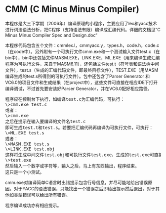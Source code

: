 # CMM (C Minus Minus Compiler)

本程序是大三下学期（2006年）编译原理的小程序，主要应用了lex和yacc技术进行词法语法分析，把C程序（支持语法有限）编译成汇编代码。详细的文档见“C Minus Minus Compiler Spec and Design.doc”

本程序代码包含五个文件：cmmlex.l，cmmyacc.y，types.h，code.h，code.c（在code中）。另外附有一个可执行文件cmm.exe和一个测试输入文件test.c（在bin中），bin中还包括文件MASM.EXE，LINK.EXE，ML.EXE（用来编译生成汇编程序为可执行文件，来自于MASM6.11），还包括文件test.t（符号表和语法树中间文件），test.s（生成的汇编代码文件，即最终目标文件），TEST.EXE（用MASM编译生成的test.s所得到的可执行文件）。包中还包含了Parser Generator 和 VC6.0的项目文件和生成结果（在project中），这些文件可直接在相应IDE下打开编译调试，不过首先要安装好Parser Generator，并在VC6.0配好相应路径。

<pre>
程序应在控制台下执行，如编译test.c为汇编代码，可执行：
\>cmm.exe test.c
或者：
\>cmm.exe
之后在提示在输入要编译的文件名test.c
即可生成test.t和test.s。若要把汇编代码再编译为可执行文件，可执行：
\>ML.EXE test.s
或者：
\>MASM.EXE test.s
\>LINK.EXE test.obj
这样将生成中间文件test.obj和可执行文件test.exe，生成的test.exe可直接在控制台下执行：
\>test.exe
然后输入一个数字或字符等，输入之后，马上有东西输出，程序结束。
这只是一个小测试。
</pre>

cmm.exe对编译简单C语言时出错提示包含行号信息，并尽可能地给出错误原因。对于YACC的语法错误，只能找出一个错误之后即给出提示然后退出，对于其他如类型错误可以给出所有错误。

程序编译成功亦有相应提示。

